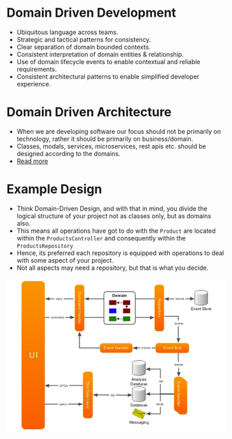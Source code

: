 # Domain Driven Development
- Ubiquitous language across teams.
- Strategic and tactical patterns for consistency.
- Clear separation of domain bounded contexts.
- Consistent interpretation of domain entities & relationship.
- Use of domain lifecycle events to enable contextual and reliable requirements.
- Consistent architectural patterns to enable simplified developer experience.

# Domain Driven Architecture
- When we are developing software our focus should not be primarily on technology, rather it should be primarily on business/domain.
- Classes, modals, services, microservices, rest apis etc. should be designed according to the domains.
- [Read more](https://www.geeksforgeeks.org/domain-driven-design-ddd/)

# Example Design
- Think Domain-Driven Design, and with that in mind, you divide the logical structure of your project not as classes only, but as domains also.
- This means all operations have got to do with the `Product` are located within the `ProductsController` and consequently within the `ProductsRepository`
- Hence, its preferred each repository is equipped with operations to deal with some aspect of your project.
- Not all aspects may need a repository, but that is what you decide.

![img.png](../assets/ddd_img.png)

